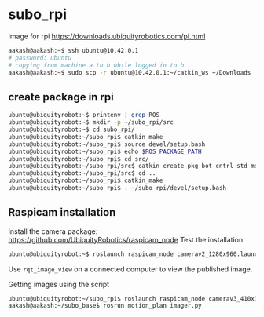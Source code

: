 # subo_rpi

Image for rpi https://downloads.ubiquityrobotics.com/pi.html

```sh
aakash@aakash:~$ ssh ubuntu@10.42.0.1
# password: ubuntu
# copying from machine a to b while logged in to b
aakash@aakash:~$ sudo scp -r ubuntu@10.42.0.1:~/catkin_ws ~/Downloads
```

## create package in rpi
```sh
ubuntu@ubiquityrobot:~$ printenv | grep ROS
ubuntu@ubiquityrobot:~$ mkdir -p ~/subo_rpi/src
ubuntu@ubiquityrobot:~$ cd subo_rpi/
ubuntu@ubiquityrobot:~/subo_rpi$ catkin_make
ubuntu@ubiquityrobot:~/subo_rpi$ source devel/setup.bash
ubuntu@ubiquityrobot:~/subo_rpi$ echo $ROS_PACKAGE_PATH
ubuntu@ubiquityrobot:~/subo_rpi$ cd src/
ubuntu@ubiquityrobot:~/subo_rpi/src$ catkin_create_pkg bot_cntrl std_msgs rospy roscpp
ubuntu@ubiquityrobot:~/subo_rpi/src$ cd ..
ubuntu@ubiquityrobot:~/subo_rpi$ catkin_make
ubuntu@ubiquityrobot:~/subo_rpi$ . ~/subo_rpi/devel/setup.bash
```

## Raspicam installation
Install the camera package: https://github.com/UbiquityRobotics/raspicam_node
Test the installation
```sh
ubuntu@ubiquityrobot:~$ roslaunch raspicam_node camerav2_1280x960.launch
```
Use `rqt_image_view` on a connected computer to view the published image.

Getting images using the script
```sh
ubuntu@ubiquityrobot:~/subo_rpi$ roslaunch raspicam_node camerav3_410x308_30fps.launch enable_raw:=true
aakash@aakash:~/subo_base$ rosrun motion_plan imager.py
```

